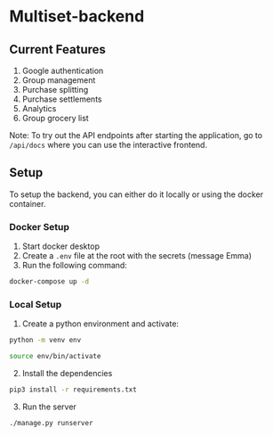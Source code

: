 # Multiset-backend

## Current Features
1. Google authentication
2. Group management
3. Purchase splitting
4. Purchase settlements
5. Analytics
6. Group grocery list

Note: To try out the API endpoints after starting the application, go to `/api/docs` where you can use the interactive frontend.

## Setup

To setup the backend, you can either do it locally or using the docker container.

### Docker Setup

1. Start docker desktop
2. Create a `.env` file at the root with the secrets (message Emma)
3. Run the following command:

```bash
docker-compose up -d
```

### Local Setup

1. Create a python environment and activate:

```bash
python -m venv env

source env/bin/activate
```

2. Install the dependencies

```bash
pip3 install -r requirements.txt
```

3. Run the server

```bash
./manage.py runserver
```

